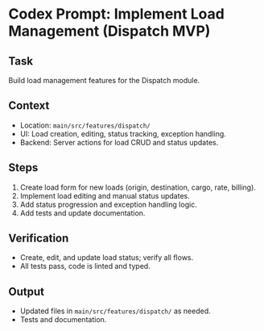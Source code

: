 # Codex Prompt: Implement Load Management (Dispatch MVP)

## Task
Build load management features for the Dispatch module.

## Context
- Location: `main/src/features/dispatch/`
- UI: Load creation, editing, status tracking, exception handling.
- Backend: Server actions for load CRUD and status updates.

## Steps
1. Create load form for new loads (origin, destination, cargo, rate, billing).
2. Implement load editing and manual status updates.
3. Add status progression and exception handling logic.
4. Add tests and update documentation.

## Verification
- Create, edit, and update load status; verify all flows.
- All tests pass, code is linted and typed.

## Output
- Updated files in `main/src/features/dispatch/` as needed.
- Tests and documentation.
